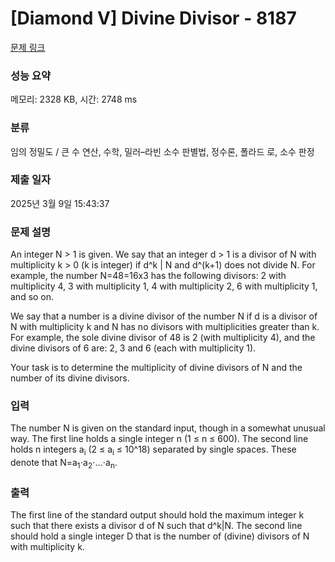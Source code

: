 # [Diamond V] Divine Divisor - 8187 

[문제 링크](https://www.acmicpc.net/problem/8187) 

### 성능 요약

메모리: 2328 KB, 시간: 2748 ms

### 분류

임의 정밀도 / 큰 수 연산, 수학, 밀러–라빈 소수 판별법, 정수론, 폴라드 로, 소수 판정

### 제출 일자

2025년 3월 9일 15:43:37

### 문제 설명

<p>An integer N > 1 is given. We say that an integer d > 1 is a divisor of N with multiplicity k > 0 (k is integer) if d^k | N and d^(k+1) does not divide N. For example, the number N=48=16x3 has the following divisors: 2 with multiplicity 4, 3 with multiplicity 1, 4 with multiplicity 2, 6 with multiplicity 1, and so on.</p>

<p>We say that a number  is a divine divisor of the number N if d is a divisor of N with multiplicity k and N has no divisors with multiplicities greater than k. For example, the sole divine divisor of 48 is 2 (with multiplicity 4), and the divine divisors of 6 are: 2, 3 and 6 (each with multiplicity 1).</p>

<p>Your task is to determine the multiplicity of divine divisors of N and the number of its divine divisors.</p>

### 입력 

 <p>The number N is given on the standard input, though in a somewhat unusual way. The first line holds a single integer n (1 ≤ n ≤ 600). The second line holds n integers a<sub>i</sub> (2 ≤ a<sub>i</sub> ≤ 10^18) separated by single spaces. These denote that N=a<sub>1</sub>⋅a<sub>2</sub>⋅…⋅a<sub>n</sub>.</p>

<p> </p>

### 출력 

 <p>The first line of the standard output should hold the maximum integer k such that there exists a divisor d of N such that d^k|N. The second line should hold a single integer D that is the number of (divine) divisors of N with multiplicity k.</p>

